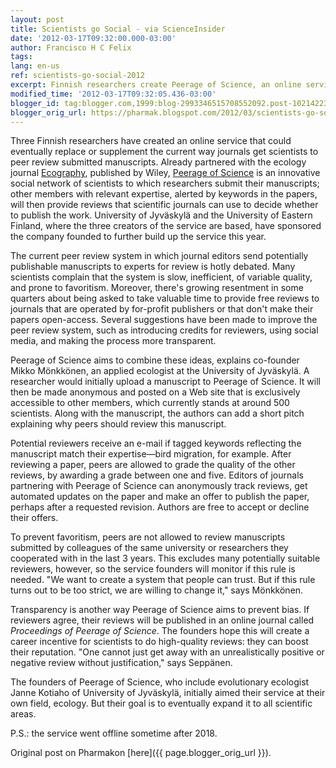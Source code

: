 ```yaml
---
layout: post
title: Scientists go Social - via ScienceInsider
date: '2012-03-17T09:32:00.000-03:00'
author: Francisco H C Felix
tags:
lang: en-us
ref: scientists-go-social-2012
excerpt: Finnish researchers create Peerage of Science, an online service aiming to improve peer review by leveraging social networking among scientists and increasing transparency.
modified_time: '2012-03-17T09:32:05.436-03:00'
blogger_id: tag:blogger.com,1999:blog-2993346515708552092.post-1021422328933534678
blogger_orig_url: https://pharmak.blogspot.com/2012/03/scientists-go-social-via-scienceinsider.html
---
```


Three Finnish researchers have created an online service that could eventually replace or supplement the current way journals get scientists to peer review submitted manuscripts. Already partnered with the ecology journal [Ecography](https://nsojournals.onlinelibrary.wiley.com/journal/16000587), published by Wiley, [Peerage of Science](https://en.wikipedia.org/wiki/Peerage_of_Science) is an innovative social network of scientists to which researchers submit their manuscripts; other members with relevant expertise, alerted by keywords in the papers, will then provide reviews that scientific journals can use to decide whether to publish the work. University of Jyväskylä and the University of Eastern Finland, where the three creators of the service are based, have sponsored the company founded to further build up the service this year.
<!--more-->

The current peer review system in which journal editors send potentially publishable manuscripts to experts for review is hotly debated. Many scientists complain that the system is slow, inefficient, of variable quality, and prone to favoritism. Moreover, there's growing resentment in some quarters about being asked to take valuable time to provide free reviews to journals that are operated by for-profit publishers or that don't make their papers open-access. Several suggestions have been made to improve the peer review system, such as introducing credits for reviewers, using social media, and making the process more transparent.

Peerage of Science aims to combine these ideas, explains co-founder Mikko Mönkkönen, an applied ecologist at the University of Jyväskylä. A researcher would initially upload a manuscript to Peerage of Science. It will then be made anonymous and posted on a Web site that is exclusively accessible to other members, which currently stands at around 500 scientists. Along with the manuscript, the authors can add a short pitch explaining why peers should review this manuscript.

Potential reviewers receive an e-mail if tagged keywords reflecting the manuscript match their expertise—bird migration, for example. After reviewing a paper, peers are allowed to grade the quality of the other reviews, by awarding a grade between one and five. Editors of journals partnering with Peerage of Science can anonymously track reviews, get automated updates on the paper and make an offer to publish the paper, perhaps after a requested revision. Authors are free to accept or decline their offers.

To prevent favoritism, peers are not allowed to review manuscripts submitted by colleagues of the same university or researchers they cooperated with in the last 3 years. This excludes many potentially suitable reviewers, however, so the service founders will monitor if this rule is needed. "We want to create a system that people can trust. But if this rule turns out to be too strict, we are willing to change it," says Mönkkönen.

Transparency is another way Peerage of Science aims to prevent bias. If reviewers agree, their reviews will be published in an online journal called *Proceedings of Peerage of Science*. The founders hope this will create a career incentive for scientists to do high-quality reviews: they can boost their reputation. "One cannot just get away with an unrealistically positive or negative review without justification," says Seppänen.

The founders of Peerage of Science, who include evolutionary ecologist Janne Kotiaho of University of Jyväskylä, initially aimed their service at their own field, ecology. But their goal is to eventually expand it to all scientific areas.

P.S.: the service went offline sometime after 2018.

Original post on Pharmakon [here]({{ page.blogger_orig_url }}).
